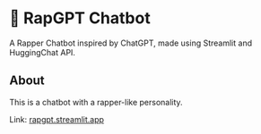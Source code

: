 # 💬 RapGPT Chatbot
A Rapper Chatbot inspired by ChatGPT, made using Streamlit and HuggingChat API.

## About
This is a chatbot with a rapper-like personality.

Link: [rapgpt.streamlit.app](https://rapgpt.streamlit.app/)
